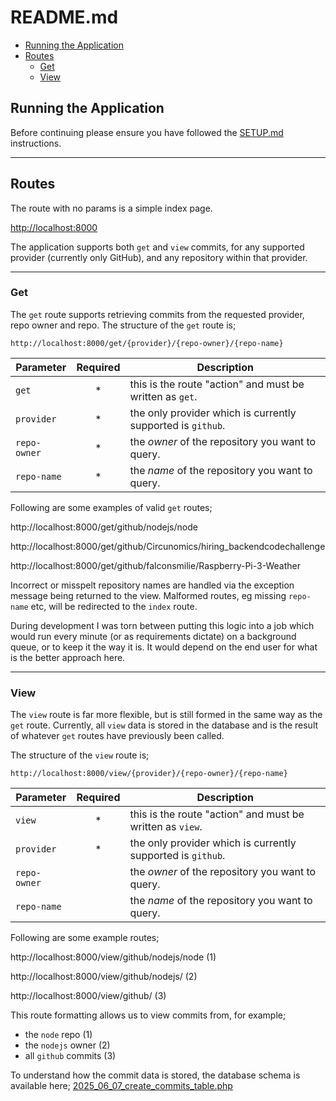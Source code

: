# README.md
  - [Running the Application](#running-the-application)
  - [Routes](#routes)
    + [Get](#get)
    + [View](#view)

## Running the Application

Before continuing please ensure you have followed the [SETUP.md](SETUP.md) instructions.

---

## Routes
The route with no params is a simple index page.

[http://localhost:8000](http://localhost:8000)

The application supports both `get` and `view` commits, for any supported provider (currently only GitHub), and any 
repository within that provider.

---

### Get
The `get` route supports retrieving commits from the requested provider, repo owner and repo. The structure of the `get`
route is;

`http://localhost:8000/get/{provider}/{repo-owner}/{repo-name}`

| Parameter    | Required | Description                                                 |
|--------------|:--------:|-------------------------------------------------------------|
| `get`        |    *     | this is the route "action" and must be written as `get`.    |
| `provider`   |    *     | the only provider which is currently supported is `github`. |
| `repo-owner` |    *     | the *owner* of the repository you want to query.            |
| `repo-name`  |    *     | the *name* of the repository you want to query.             |

Following are some examples of valid `get` routes;

http://localhost:8000/get/github/nodejs/node

http://localhost:8000/get/github/Circunomics/hiring_backendcodechallenge

http://localhost:8000/get/github/falconsmilie/Raspberry-Pi-3-Weather

Incorrect or misspelt repository names are handled via the exception message being returned to the view. Malformed routes,
eg missing `repo-name` etc, will be redirected to the `index` route.

During development I was torn between putting this logic into a job which would run every minute (or as requirements dictate) 
on a background queue, or to keep it the way it is. It would depend on the end user for what is the better approach here.

---

### View
The `view` route is far more flexible, but is still formed in the same way as the `get` route. Currently, all `view` data 
is stored in the database and is the result of whatever `get` routes have previously been called. 

The structure of the `view` route is;

`http://localhost:8000/view/{provider}/{repo-owner}/{repo-name}`

| Parameter    | Required  | Description                                                 |
|--------------|:---------:|-------------------------------------------------------------|
| `view`       |     *     | this is the route "action" and must be written as `view`.   |
| `provider`   |     *     | the only provider which is currently supported is `github`. |
| `repo-owner` |           | the *owner* of the repository you want to query.            |
| `repo-name`  |           | the *name* of the repository you want to query.             |

Following are some example routes;

http://localhost:8000/view/github/nodejs/node (1)

http://localhost:8000/view/github/nodejs/ (2)

http://localhost:8000/view/github/ (3)

This route formatting allows us to view commits from, for example;
* the `node` repo (1)
* the `nodejs` owner (2)
* all `github` commits (3)

To understand how the commit data is stored, the database schema is available here; 
[2025_06_07_create_commits_table.php](source/database/migrations/2025_06_07_create_commits_table.php)